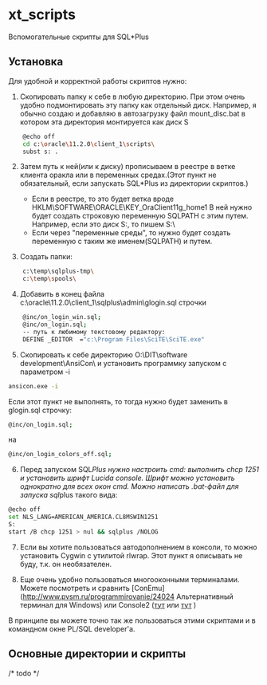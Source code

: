 xt_scripts
=========
Вспомогательные скрипты для SQL*Plus


Установка
----

Для удобной и корректной работы скриптов нужно:

1. Скопировать папку к себе в любую директорию. При этом очень удобно подмонтировать эту папку как отдельный диск. Например, я обычно создаю и добавляю в автозагрузку файл mount_disc.bat в котором эта директория монтируется как диск S
```sh
    @echo off
    cd c:\oracle\11.2.0\client_1\scripts\
    subst s: .
```

2. Затем путь к ней(или к диску) прописываем в реестре в ветке клиента оракла или в переменных средах.(Этот пункт не обязательный, если запускать SQL*Plus из директории скриптов.)
    - Если в реестре, то это будет ветка вроде HKLM\SOFTWARE\ORACLE\KEY_OraClient11g_home1
В ней нужно будет создать строковую переменную SQLPATH с этим путем. Например, если это диск S:, то пишем S:\
    - Если через "переменные среды", то нужно будет создать переменную с таким же именем(SQLPATH) и путем.

3. Создать папки:
```sh
    c:\temp\sqlplus-tmp\
    c:\temp\spools\
```

4. Добавить в конец файла c:\oracle\11.2.0\client_1\sqlplus\admin\glogin.sql строчки
```sh
    @inc/on_login_win.sql;
    @inc/on_login.sql;
    -- путь к любимому текстовому редактору:
    DEFINE _EDITOR  ="c:\Program Files\SciTE\SciTE.exe"
```
5. Скопировать к себе директорию O:\DIT\software development\AnsiCon\ и установить программку запуском с параметром -i
```sh
ansicon.exe -i
```
Если этот пункт не выполнять, то тогда нужно будет заменить в glogin.sql строчку:
```sh
@inc/on_login.sql;
```
на 
```sh
@inc/on_login_colors_off.sql;
```

6. Перед запуском SQL*Plus нужно настроить cmd: выполнить chcp 1251 и установить шрифт Lucida console.
Шрифт можно установить однократно для всех окон cmd. Можно написать .bat-файл для запуска sql*plus такого вида:
```sh
@echo off
set NLS_LANG=AMERICAN_AMERICA.CL8MSWIN1251
S:
start /B chcp 1251 > nul && sqlplus /NOLOG
```

7. Если вы хотите пользоваться автодополнением в консоли, то можно установить Cygwin с утилитой rlwrap. Этот пункт я описывать не буду, т.к. он необязателен. 

8. Еще очень удобно пользоваться многооконными терминалами. Можете посмотреть и сравнить [ConEmu](http://www.pvsm.ru/programmirovanie/24024 Альтернативный терминал для Windows) или Console2 ([тут](http://lifehacker.com/5857540/the-best-terminal-emulator-for-windows) или [тут](http://georgik.sinusgear.com/2012/08/05/console2-semi-transparent-powershell-cmd-or-nodejs/) )

В принципе вы можете точно так же пользоваться этими скриптами и в командном окне PL/SQL developer'a.

Основные директории и скрипты
----

/* todo */
